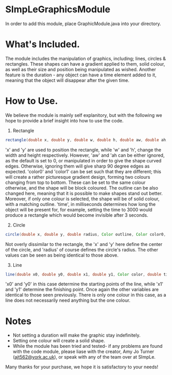 # SImpLeGraphicsModule
In order to add this module, place GraphicModule.java into your directory.

# What's Included.
The module includes the manipulation of graphics, including; lines, circles & rectangles. These shapes can have a gradient applied to them, solid colour, as well as their size and position being manipulated as wished. Another feature is the duration - any object can have a time element added to it, meaning that the object will disappear after the given time.

# How to Use.
We believe the module is mainly self explanitory, but with the following we hope to provide a brief insight into how to use the code.
1) Rectangle

```java
rectangle(double x, double y, double w, double h, double aw, double ah, Color outline, Color color0, Color color1, double time);
```
'x' and 'y' are used to position the rectangle, while 'w' and 'h', change the width and height respectively. However, 'aw' and 'ah can be either ignored, as the default is set to 0, or manipulated in order to give the shape curved edges. Otherwise, ignoring them will give sharp 90 degree edges as expected.
'color0' and 'color1' can be set such that they are different; this will create a rather picturesque gradient design, forming two colours changing from top to bottom. These can be set to the same colour otherwise, and the shape will be block coloured. The outline can be also changed here, meaning that it is possible to make shapes stand out better. Moreover, if only one colour is selected, the shape will be of solid colour, with a matching outline.
'time', in milliseconds determines how long the object will be present for, for example, setting the time to 3000 would produce a rectangle which would become invisible after 3 seconds.

2) Circle
```java
circle(double x, double y, double radius, Color outline, Color color0, Color color1, double time)
```
Not overly dissimilar to the rectangle, the 'x' and 'y' here define the center of the circle, and 'radius' of course defines the circle's radius. The other values can be seen as being identical to those above.

3) Line
```java
line(double x0, double y0, double x1, double y1, Color color, double time) 
```
'x0' and 'y0' in this case determine the starting points of the line, while 'x1' and 'y1' determine the finishing point. Once again the other variables are identical to those seen previously. There is only one colour in this case, as a line does not necessarily need anything but the one colour.

# Notes
- Not setting a duration will make the graphic stay indefinitely.
- Setting one colour will create a solid shape.
- While the module has been tried and tested- if any problems are found with the code module, please liase with the creator, Amy Jo Turner (ajt562@york.ac.uk), or speak with any of the team over at SImpLe.

Many thanks for your purchase, we hope it is satisfactory to your needs!


